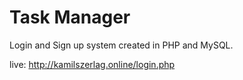 # Task Manager

Login and Sign up system created in PHP and MySQL.

live: http://kamilszerlag.online/login.php
